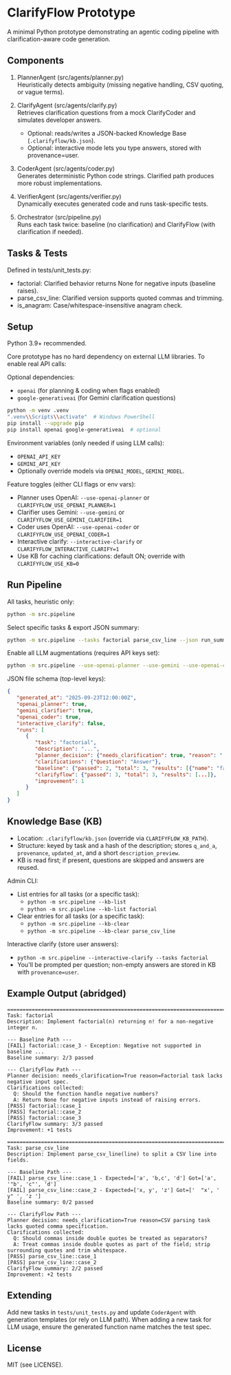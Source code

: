 # ClarifyFlow Prototype

A minimal Python prototype demonstrating an agentic coding pipeline with clarification-aware code generation.

## Components

1. PlannerAgent (src/agents/planner.py)  
   Heuristically detects ambiguity (missing negative handling, CSV quoting, or vague terms).

2. ClarifyAgent (src/agents/clarify.py)  
   Retrieves clarification questions from a mock ClarifyCoder and simulates developer answers.
   - Optional: reads/writes a JSON-backed Knowledge Base (`.clarifyflow/kb.json`).
   - Optional: interactive mode lets you type answers, stored with provenance=user.

3. CoderAgent (src/agents/coder.py)  
   Generates deterministic Python code strings. Clarified path produces more robust implementations.

4. VerifierAgent (src/agents/verifier.py)  
   Dynamically executes generated code and runs task-specific tests.

5. Orchestrator (src/pipeline.py)  
   Runs each task twice: baseline (no clarification) and ClarifyFlow (with clarification if needed).

## Tasks & Tests

Defined in tests/unit_tests.py:

- factorial: Clarified behavior returns None for negative inputs (baseline raises).
- parse_csv_line: Clarified version supports quoted commas and trimming.
- is_anagram: Case/whitespace-insensitive anagram check.

## Setup

Python 3.9+ recommended.

Core prototype has no hard dependency on external LLM libraries. To enable real API calls:

Optional dependencies:
- `openai` (for planning & coding when flags enabled)
- `google-generativeai` (for Gemini clarification questions)

```bash
python -m venv .venv
".venv\\Scripts\\activate"  # Windows PowerShell
pip install --upgrade pip
pip install openai google-generativeai  # optional
```

Environment variables (only needed if using LLM calls):
- `OPENAI_API_KEY`
- `GEMINI_API_KEY`
- Optionally override models via `OPENAI_MODEL`, `GEMINI_MODEL`.

Feature toggles (either CLI flags or env vars):
- Planner uses OpenAI: `--use-openai-planner` or `CLARIFYFLOW_USE_OPENAI_PLANNER=1`
- Clarifier uses Gemini: `--use-gemini` or `CLARIFYFLOW_USE_GEMINI_CLARIFIER=1`
- Coder uses OpenAI: `--use-openai-coder` or `CLARIFYFLOW_USE_OPENAI_CODER=1`
 - Interactive clarify: `--interactive-clarify` or `CLARIFYFLOW_INTERACTIVE_CLARIFY=1`
 - Use KB for caching clarifications: default ON; override with `CLARIFYFLOW_USE_KB=0`

## Run Pipeline

All tasks, heuristic only:
```bash
python -m src.pipeline
```

Select specific tasks & export JSON summary:
```bash
python -m src.pipeline --tasks factorial parse_csv_line --json run_summary.json
```

Enable all LLM augmentations (requires API keys set):
```bash
python -m src.pipeline --use-openai-planner --use-gemini --use-openai-coder --json runs_llm.json
```

JSON file schema (top-level keys):
```json
{
   "generated_at": "2025-09-23T12:00:00Z",
   "openai_planner": true,
   "gemini_clarifier": true,
   "openai_coder": true,
   "interactive_clarify": false,
   "runs": [
      {
         "task": "factorial",
         "description": "...",
         "planner_decision": {"needs_clarification": true, "reason": "..."},
         "clarifications": {"Question": "Answer"},
         "baseline": {"passed": 2, "total": 3, "results": [{"name": "factorial::case_1", "passed": true, "detail": ""}]},
         "clarifyflow": {"passed": 3, "total": 3, "results": [...]},
         "improvement": 1
      }
   ]
}
```

## Knowledge Base (KB)

- Location: `.clarifyflow/kb.json` (override via `CLARIFYFLOW_KB_PATH`).
- Structure: keyed by task and a hash of the description; stores `q_and_a`, `provenance`, `updated_at`, and a short `description_preview`.
- KB is read first; if present, questions are skipped and answers are reused.

Admin CLI:

- List entries for all tasks (or a specific task):
   - `python -m src.pipeline --kb-list`
   - `python -m src.pipeline --kb-list factorial`
- Clear entries for all tasks (or a specific task):
   - `python -m src.pipeline --kb-clear`
   - `python -m src.pipeline --kb-clear parse_csv_line`

Interactive clarify (store user answers):

- `python -m src.pipeline --interactive-clarify --tasks factorial`
- You'll be prompted per question; non-empty answers are stored in KB with `provenance=user`.

## Example Output (abridged)

```
================================================================================
Task: factorial
Description: Implement factorial(n) returning n! for a non-negative integer n.

--- Baseline Path ---
[FAIL] factorial::case_3 - Exception: Negative not supported in baseline ...
Baseline summary: 2/3 passed

--- ClarifyFlow Path ---
Planner decision: needs_clarification=True reason=Factorial task lacks negative input spec.
Clarifications collected:
  Q: Should the function handle negative numbers?
  A: Return None for negative inputs instead of raising errors.
[PASS] factorial::case_1
[PASS] factorial::case_2
[PASS] factorial::case_3
ClarifyFlow summary: 3/3 passed
Improvement: +1 tests

================================================================================
Task: parse_csv_line
Description: Implement parse_csv_line(line) to split a CSV line into fields.

--- Baseline Path ---
[FAIL] parse_csv_line::case_1 - Expected=['a', 'b,c', 'd'] Got=['a', '"b', 'c"', 'd']
[FAIL] parse_csv_line::case_2 - Expected=['x, y', 'z'] Got=['  "x', ' y" ', 'z ']
Baseline summary: 0/2 passed

--- ClarifyFlow Path ---
Planner decision: needs_clarification=True reason=CSV parsing task lacks quoted comma specification.
Clarifications collected:
  Q: Should commas inside double quotes be treated as separators?
  A: Treat commas inside double quotes as part of the field; strip surrounding quotes and trim whitespace.
[PASS] parse_csv_line::case_1
[PASS] parse_csv_line::case_2
ClarifyFlow summary: 2/2 passed
Improvement: +2 tests
```

## Extending

Add new tasks in `tests/unit_tests.py` and update `CoderAgent` with generation templates (or rely on LLM path). When adding a new task for LLM usage, ensure the generated function name matches the test spec.

## License

MIT (see LICENSE).